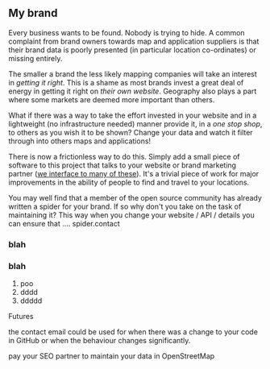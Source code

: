 ## My brand

Every business wants to be found. Nobody is trying to hide.
A common complaint from brand owners towards map and application
suppliers is that their brand data is poorly presented
(in particular location co-ordinates) or missing entirely.

The smaller a brand the less likely mapping companies will
take an interest in *getting it right*. This is a
shame as most brands invest a great deal of energy in getting
it right on *their own website*. Geography also plays a part
where some markets are deemed more important than others.

What if there was a way to take the effort invested in
your website and in a lightweight (no infrastructure needed)
manner provide it, in a *one stop shop*, to others as you wish it
to be shown? Change your data and watch it
filter through into others maps and applications!




There is now a frictionless way to do this. Simply add a small piece
of software to this project that talks to your website or brand
marketing partner ([we interface to many of these](../locations/storefinders)). It's a trivial
piece of work for major improvements in the ability of people to
find and travel to your locations.

You may well find that a member of the open source community has
already written a spider for your brand. If so why don't you
take on the task of maintaining it? This way when you change your
website / API / details you can ensure that ....
spider.contact


### blah

### blah

1. poo
2. dddd
3. ddddd

Futures

the contact email could be used for when there was a change to
your code in GitHub or when the behaviour changes significantly.

pay your SEO partner to maintain your data in OpenStreetMap
